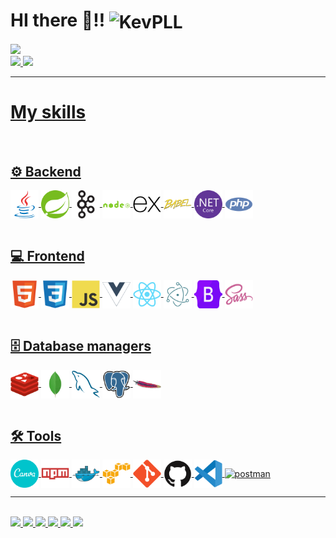 # HI there 👋‼️ <img align="center" alt="KevPLL" height="100" width="100" src="https://cdn.discordapp.com/attachments/844338509711802368/883382275524415508/download20210905104752.png"> 

<img src="https://img.shields.io/badge/Spring-6DB33F?style=for-the-badge&logo=spring&logoColor=white" target="_blank">
<div>
    <a href="https://github.com/kevinpalma20">
        <img height="180em" src="https://github-readme-stats.vercel.app/api?username=kevinpalma20&show_icons=true&theme=highcontrast&include_all_commits=true&count_private=true" />
        <img height="180em" src="https://github-readme-stats.vercel.app/api/top-langs/?username=kevinpalma20&layout=compact&langs_count=7&theme=highcontrast" />
     
</div>
 
 <hr/>  
<h1 align="left">My skills</h1>
<div style="display: inline_block"><br>
  <h2 align="left">⚙️ Backend</h2>
  <img align="center" alt="java" height="45" width="45" src="https://raw.githubusercontent.com/devicons/devicon/master/icons/java/java-original.svg">  
  <img align="center" alt="spring" height="45" width="45" src="https://raw.githubusercontent.com/devicons/devicon/master/icons/spring/spring-original.svg">                           <img align="center" alt="pgadmin" height="45" width="45" src="https://raw.githubusercontent.com/devicons/devicon/master/icons/apachekafka/apachekafka-original.svg"> 
  <img align="center" alt="dotnetcore" height="45" width="45" src="https://raw.githubusercontent.com/devicons/devicon/master/icons/nodejs/nodejs-plain-wordmark.svg">
  <img align="center" alt="dotnetcore" height="45" width="45" src="https://raw.githubusercontent.com/devicons/devicon/master/icons/express/express-original.svg">
  <img align="center" alt="dotnetcore" height="45" width="45" src="https://raw.githubusercontent.com/devicons/devicon/master/icons/babel/babel-original.svg">
  <img align="center" alt="dotnetcore" height="45" width="45" src="https://raw.githubusercontent.com/devicons/devicon/master/icons/dotnetcore/dotnetcore-original.svg">
  <img align="center" alt="php" height="45" width="45" src="https://raw.githubusercontent.com/devicons/devicon/master/icons/php/php-plain.svg">
</div>

<div style="display: inline_block"><br> 
  <h2 align="left">💻 Frontend</h2>
  <img align="center" alt="html5" height="45" width="45" src="https://raw.githubusercontent.com/devicons/devicon/master/icons/html5/html5-original.svg">
  <img align="center" alt="css3" height="45" width="45" src="https://raw.githubusercontent.com/devicons/devicon/master/icons/css3/css3-original.svg">
  <img align="center" alt="javascript" height="45" width="45" src="https://raw.githubusercontent.com/devicons/devicon/master/icons/javascript/javascript-original.svg">
  <img align="center" alt="vuejs" height="45" width="45" src="https://raw.githubusercontent.com/devicons/devicon/master/icons/vuejs/vuejs-plain.svg">
  <img align="center" alt="React" height="45" width="45" src="https://raw.githubusercontent.com/devicons/devicon/master/icons/react/react-original.svg"> 
  <img align="center" alt="electron" height="45" width="45" src="https://raw.githubusercontent.com/devicons/devicon/master/icons/electron/electron-original.svg"> 
  <img align="center" alt="bootstrap" height="45" width="45" src="https://raw.githubusercontent.com/devicons/devicon/master/icons/bootstrap/bootstrap-original.svg"> 
  <img align="center" alt="sass" height="45" width="45" src="https://raw.githubusercontent.com/devicons/devicon/master/icons/sass/sass-original.svg"> 
</div>
 
 <div style="display: inline_block"> <br> 
  <h2 align="left">🗄️ Database managers</h2>
  <img align="center" alt="redis" height="45" width="45" src="https://raw.githubusercontent.com/devicons/devicon/master/icons/redis/redis-original.svg">
  <img align="center" alt="mongodb" height="45" width="45" src="https://raw.githubusercontent.com/devicons/devicon/master/icons/mongodb/mongodb-original.svg">
  <img align="center" alt="mysql" height="45" width="45" src="https://raw.githubusercontent.com/devicons/devicon/master/icons/mysql/mysql-original.svg">                             <img align="center" alt="pgadmin" height="45" width="45" src="https://raw.githubusercontent.com/devicons/devicon/master/icons/postgresql/postgresql-original.svg">              <img align="center" alt="pgadmin" height="45" width="45" src="https://raw.githubusercontent.com/devicons/devicon/master/icons/apache/apache-original.svg"> 
 </div>
 
<div style="display: inline_block"> <br> 
  <h2 align="left">🛠️ Tools</h2>
  <img align="center" alt="canva" height="45" width="45" src="https://raw.githubusercontent.com/devicons/devicon/master/icons/canva/canva-original.svg"> 
  <img align="center" alt="npm" height="45" width="45" src="https://raw.githubusercontent.com/devicons/devicon/master/icons/npm/npm-original-wordmark.svg"> 
  <img align="center" alt="aws" height="45" width="45" src="https://raw.githubusercontent.com/devicons/devicon/master/icons/docker/docker-original.svg"> 
  <img align="center" alt="aws" height="45" width="45" src="https://raw.githubusercontent.com/devicons/devicon/master/icons/amazonwebservices/amazonwebservices-original.svg">
  <img align="center" alt="git" height="45" width="45" src="https://raw.githubusercontent.com/devicons/devicon/master/icons/git/git-original.svg">
  <img align="center" alt="github" height="45" width="45" src="https://raw.githubusercontent.com/devicons/devicon/master/icons/github/github-original.svg">
  <img align="center" alt="vscode" height="45" width="45" src="https://raw.githubusercontent.com/devicons/devicon/master/icons/vscode/vscode-original.svg">
  <img align="center" alt="postman" width="45" height="45" src="https://www.vectorlogo.zone/logos/getpostman/getpostman-icon.svg"/>
 </div>
    
  <hr/> 
 
 <div> <br> 
     
   
  <a href="https://www.youtube.com/channel/UCMtkAtizlW9e6e6Ulks5e9A" target="_blank">
   <img src="https://img.shields.io/badge/YouTube-FF0000?style=for-the-badge&logo=youtube&logoColor=white" target="_blank">
  </a>
  <a href="https://www.instagram.com/dev_.kev/" target="_blank">
   <img src="https://img.shields.io/badge/-Instagram-%23E4405F?style=for-the-badge&logo=instagram&logoColor=white" target="_blank">
  </a>
 <a href="https://t.me/chanchoBrujo4" target="_blank">
  <img src="https://img.shields.io/badge/Telegram-7289DA?style=for-the-badge&logo=Telegram&logoColor=white" target="_blank">
  </a> 
  <a href = "mailto:umb.kevsidorov@gmail.com">
   <img src="https://img.shields.io/badge/-Gmail-%23333?style=for-the-badge&logo=gmail&logoColor=white" target="_blank">
  </a> 
     
  <a href="https://wa.me/+51947275237" target="_blank">
   <img src="https://img.shields.io/badge/WhatsApp-25D366?style=for-the-badge&logo=whatsapp&logoColor=white" target="_blank">
  </a>
  <a href="mailto:kevinanderson.palmalluen@everis.nttdata.com" target="_blank">
   <img src="https://img.shields.io/badge/Microsoft_Outlook-0078D4?style=for-the-badge&logo=microsoft-outlook&logoColor=white" target="_blank">
  </a>
     
   

</div>

 
